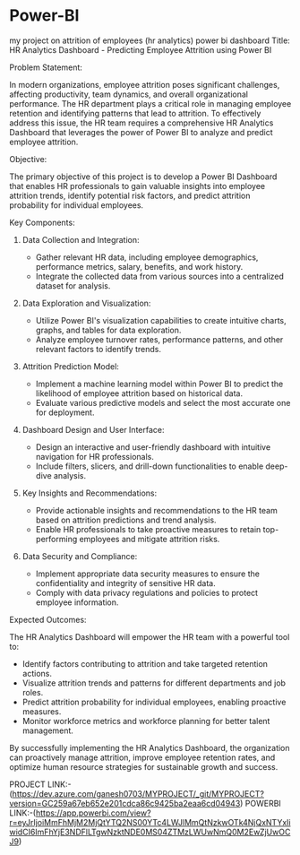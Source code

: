 # Power-BI
my project on attrition of employees (hr analytics) power bi dashboard
Title: HR Analytics Dashboard - Predicting Employee Attrition using Power BI

Problem Statement:

In modern organizations, employee attrition poses significant challenges, affecting productivity, team dynamics, and overall organizational performance. 
The HR department plays a critical role in managing employee retention and identifying patterns that lead to attrition. 
To effectively address this issue, the HR team requires a comprehensive HR Analytics Dashboard that leverages the power of Power BI to analyze and predict employee attrition.

Objective:

The primary objective of this project is to develop a Power BI Dashboard that enables HR professionals to gain valuable insights into 
employee attrition trends, identify potential risk factors, and predict attrition probability for individual employees.

Key Components:

1. Data Collection and Integration:
   - Gather relevant HR data, including employee demographics, performance metrics, salary, benefits, and work history.
   - Integrate the collected data from various sources into a centralized dataset for analysis.

2. Data Exploration and Visualization:
   - Utilize Power BI's visualization capabilities to create intuitive charts, graphs, and tables for data exploration.
   - Analyze employee turnover rates, performance patterns, and other relevant factors to identify trends.

3. Attrition Prediction Model:
   - Implement a machine learning model within Power BI to predict the likelihood of employee attrition based on historical data.
   - Evaluate various predictive models and select the most accurate one for deployment.

4. Dashboard Design and User Interface:
   - Design an interactive and user-friendly dashboard with intuitive navigation for HR professionals.
   - Include filters, slicers, and drill-down functionalities to enable deep-dive analysis.

5. Key Insights and Recommendations:
   - Provide actionable insights and recommendations to the HR team based on attrition predictions and trend analysis.
   - Enable HR professionals to take proactive measures to retain top-performing employees and mitigate attrition risks.

6. Data Security and Compliance:
   - Implement appropriate data security measures to ensure the confidentiality and integrity of sensitive HR data.
   - Comply with data privacy regulations and policies to protect employee information.

Expected Outcomes:

The HR Analytics Dashboard will empower the HR team with a powerful tool to:
- Identify factors contributing to attrition and take targeted retention actions.
- Visualize attrition trends and patterns for different departments and job roles.
- Predict attrition probability for individual employees, enabling proactive measures.
- Monitor workforce metrics and workforce planning for better talent management.

By successfully implementing the HR Analytics Dashboard, the organization can proactively manage 
attrition, improve employee retention rates, and optimize human resource strategies for sustainable growth and success.

PROJECT LINK:-(https://dev.azure.com/ganesh0703/MYPROJECT/_git/MYPROJECT?version=GC259a67eb652e201cdca86c9425ba2eaa6cd04943)
POWERBI LINK:-(https://app.powerbi.com/view?r=eyJrIjoiMmFhMjM2MjQtYTQ2NS00YTc4LWJlMmQtNzkwOTk4NjQxNTYxIiwidCI6ImFhYjE3NDFlLTgwNzktNDE0MS04ZTMzLWUwNmQ0M2EwZjUwOCJ9)



